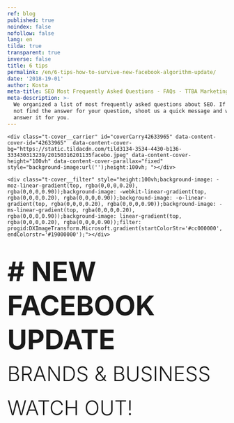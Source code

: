 ```yaml
---
ref: blog
published: true
noindex: false
nofollow: false
lang: en
tilda: true
transparent: true
inverse: false
title: 6 tips
permalink: /en/6-tips-how-to-survive-new-facebook-algorithm-update/
date: '2018-19-01'
author: Kosta
meta-title: SEO Most Frequently Asked Questions - FAQs - TTBA Marketing Blog
meta-description: >-
  We organized a list of most frequently asked questions about SEO. If you did
  not find the answer for your question, shoot us a quick message and we will
  answer it for you.
---
```

<!--allrecords-->
<div id="allrecords" class="t-records" data-hook="blocks-collection-content-node" data-tilda-project-id="56887" data-tilda-page-id="2180292"  data-tilda-formskey="3456bc1d42b6e0b4ba4a29862ed779d7"  >

<div id="rec42633965" class="r t-rec" style=" " data-animationappear="off" data-record-type="274"   >
<!-- t255 -->
<!-- cover -->
	




<div class="t-cover" id="recorddiv42633965" bgimgfield="img" style="height:100vh; background-image:url('https://static.tildacdn.com/tild3134-3534-4430-b136-333430313239/-/resize/20x/20150316201135facebo.jpeg');" >

	<div class="t-cover__carrier" id="coverCarry42633965" data-content-cover-id="42633965"  data-content-cover-bg="https://static.tildacdn.com/tild3134-3534-4430-b136-333430313239/20150316201135facebo.jpeg" data-content-cover-height="100vh" data-content-cover-parallax="fixed"        style="background-image:url('');height:100vh; "></div>
      
    <div class="t-cover__filter" style="height:100vh;background-image: -moz-linear-gradient(top, rgba(0,0,0,0.20), rgba(0,0,0,0.90));background-image: -webkit-linear-gradient(top, rgba(0,0,0,0.20), rgba(0,0,0,0.90));background-image: -o-linear-gradient(top, rgba(0,0,0,0.20), rgba(0,0,0,0.90));background-image: -ms-linear-gradient(top, rgba(0,0,0,0.20), rgba(0,0,0,0.90));background-image: linear-gradient(top, rgba(0,0,0,0.20), rgba(0,0,0,0.90));filter: progid:DXImageTransform.Microsoft.gradient(startColorStr='#cc000000', endColorstr='#19000000');"></div>
  <div class="t255">
  <div class="t-container">
    <div class="t-width t-width_10 t255__mainblock">
        <div class="t-cover__wrapper t-valign_middle" style="height:100vh;"> 
          <div class="t255__wrapper" data-hook-content="covercontent">
                        <h1 class="t255__title t-title t-title_sm t-uppercase t-animate" data-animate-style="fadeinup" data-animate-group="yes" data-animate-order="1" style="text-transform:uppercase;" field="title"><div style="font-size:72px;line-height:78px;" data-customstyle="yes"><span style="font-size: 62px;"><span data-redactor-style="font-weight: 700;" style="font-weight: 700;"># new facebook update<br /></span></span><span style="font-size: 46px;"><span style="font-weight: 300;" data-redactor-style="font-weight: 300;">Brands &amp; business watch out!</span></span></div></h1>            <span class="space"></span>
          </div>
        </div>
        <div class="t255__userblock">
          <div class="t255__userblock-img t-bgimg t-animate" data-animate-style="fadeinup" data-animate-group="yes" data-animate-order="3" data-animate-delay="0.3" imgfield="img2" data-original="https://static.tildacdn.com/tild3266-6464-4637-b136-613030376236/TTBAGroupTeamKosta.jpg" style="background-image: url('https://static.tildacdn.com/tild3266-6464-4637-b136-613030376236/-/resize/20x/TTBAGroupTeamKosta.jpg');"></div>          <div class="t255__userblock-descr t-descr t-descr_xxs t-animate" data-animate-style="fadeinup" data-animate-group="yes" data-animate-order="4" data-animate-delay="0.3" field="title2">By <strong>Konstantin Kostychuk</strong><strong><br />Founder &amp; CEO at TTBA Group</strong><strong></strong></div>          <div class="t255__userblock-date t-descr t-descr_xxs t-animate" data-animate-style="fadeinup" data-animate-group="yes" data-animate-order="5" data-animate-delay="0.3" field="descr2">on January 19th, 2018</div>        </div>
    </div>
  </div>
  </div>
  

</div>
    
</div>


<div id="rec42633966" class="r t-rec t-rec_pt_0 t-rec_pb_0" style="padding-top:0px;padding-bottom:0px; " data-animationappear="off" data-record-type="449"   >

<!-- T381 -->
<div id="nav42633966marker"></div>
<div id="nav42633966" class="t449   " data-navmarker="nav42633966marker" data-appearoffset="" data-hideoffset="">
    <div class="t449__wrapper ">
      <script type="text/javascript" src="//yastatic.net/share2/share.js" charset="utf-8"></script>
      <div class="t449__share_buttons ya-share2" data-direction="vertical" data-yashareL10n="en" data-services="facebook,twitter"></div>         
    </div>
</div>

</div>


<div id="rec42633967" class="r t-rec t-rec_pt_45 t-rec_pb_30" style="padding-top:45px;padding-bottom:30px;background-color:#ededed; "  data-record-type="127"   data-bg-color="#ededed">
<!-- T119 -->
<div class="t119">
	<div class="t-container ">
	  	<div class="t-col t-col_8 t-prefix_2">
			<div class="t119__preface t-descr t-opacity_70" style="opacity:0.70;" field="text"><div style="font-size:30px;text-align:left;" data-customstyle="yes"><strong></strong><strong></strong><strong></strong><strong>Yes!</strong> Facebook is making headlines again this week!<br /><br />This time it's not because of a revenge porn lawsuit in Ireland or for selling advertising space to Russia. <br /><br /> This time it's between Facebook and business owners. <br /></div></div>
		</div>
	</div>
</div>
</div>


<div id="rec42633968" class="r t-rec t-rec_pt_90 t-rec_pb_75" style="padding-top:90px;padding-bottom:75px; "  data-record-type="223"   >
<!-- T195 -->
<div class="t195">
  <div class="t-container">
                
      <div class="t-col t-col_5 t-prefix_1">
        <div class="t195__text t-text t-text_md t-animate" data-animate-style="fadeinleft" data-animate-group="yes" data-animate-order="1" field="text"><div style="font-size:18px;" data-customstyle="yes">In an announcement made in a Newsroom post by the VP of News Feed Adam Mosseri as well as a Facebook post by Mark Zuckerberg, Facebook users will now <u><strong data-redactor-tag="strong">"see less content from businesses, brands, and media"</strong></u>. Instead, the algorithm will now <strong>"</strong><strong>prioritize posts that spark conversations and meaningful interactions between people"</strong> and by people they mean friends and family. <br /><br /> <span style="font-size: 26px;">As this announcement was made public, Mark's net worth took a $3.3-billion-dollar hit. </span><strong></strong><br /></div></div>
      </div>
          <div class="t-col t-col_6  t195__imgsection" itemscope itemtype="http://schema.org/ImageObject"><meta itemprop="image" content="https://static.tildacdn.com/tild3062-3066-4338-b639-396436643666/zuckerberg.jpg">        <img class="t195__img t-img t-animate" data-animate-style="fadeinright" data-animate-group="yes" data-animate-order="2" data-animate-delay="0.5" data-tu-max-width="1200" data-tu-max-height="1200" src="https://static.tildacdn.com/tild3062-3066-4338-b639-396436643666/-/empty/zuckerberg.jpg" data-original="https://static.tildacdn.com/tild3062-3066-4338-b639-396436643666/zuckerberg.jpg" imgfield="img"   /><br />        <div class="t195__sectitle t-descr" field="imgtitle" itemprop="name"></div>
        <div class="t195__secdescr t-descr" field="imgdescr" itemprop="description"></div>
      </div>
      </div>
</div>
</div>


<div id="rec42633969" class="r t-rec t-rec_pt_0 t-rec_pb_30" style="padding-top:0px;padding-bottom:30px; "  data-record-type="30"   >
<!-- T015 -->
<div class="t015">
  <div class="t-container t-align_center">
    <div class="t-col t-col_10 t-prefix_1">
            <div class="t015__title t-title t-title_lg" field="title" style=""> Why? <br /></div>      <div class="t015__descr t-descr t-descr_xl" field="descr" style="">Because this decision will <u>reduce the time that users spend on Facebook</u>. That's a 180 degree turn from all of Facebook's previous efforts to keep people at their screens, including that nifty auto-play feature on all your newsfeed videos.<br /></div>    </div>
  </div>
</div>
</div>


<div id="rec42633970" class="r t-rec t-rec_pt_60 t-rec_pb_60" style="padding-top:60px;padding-bottom:60px; "  data-record-type="106"   >
<!-- T004 -->
<div class="t004">
	<div class="t-container ">
	  	<div class="t-col t-col_8 t-prefix_2">
			<div field="text" class="t-text t-text_md  "><div style="text-align:left;" data-customstyle="yes"><span style="font-size: 40px;">## So how does this impact business?</span> <br /><br /> <strong>1. </strong>This update will <strong>not affect the ad algorithm</strong> (for now) but organic reach will take a nose dive for pages that do not have engaging content. <br /><br /> <strong>2. </strong>Since the organic reach will decrease, brands will turn to advertising to get their content in front of their audience. The result? <strong>Higher cost-per-impression</strong> and cost-per-click!<br /><br /> <strong>3. </strong>As ad space is running low, the price of ads are increasing and organic reach is about to hit an all-time low, <strong>Influencers</strong> are the ones that have the most to win from this. <br /><br /><strong><span data-redactor-tag="span" style="font-size: 26px;">WHY?</span></strong><br /><br /> Because they have a <strong>loyal following</strong> that continuously, in large numbers, engage and react with their content. After this Facebook update, pages with that type of audience behaviour will rise and pages with <strong>stale content will suffer</strong>. <br /></div></div>
		</div>
	</div>
</div>
</div>


<div id="rec42633971" class="r t-rec t-rec_pt_0 t-rec_pb_0" style="padding-top:0px;padding-bottom:0px; "  data-record-type="179"   >
<!-- cover -->
	




<div class="t-cover" id="recorddiv42633971" bgimgfield="img" style="height:90vh; background-image:url('https://static.tildacdn.com/tild6364-3361-4166-a235-396532396163/-/resize/20x/androidpitfacebookme.JPG');" >

	<div class="t-cover__carrier" id="coverCarry42633971" data-content-cover-id="42633971"  data-content-cover-bg="https://static.tildacdn.com/tild6364-3361-4166-a235-396532396163/androidpitfacebookme.JPG" data-content-cover-height="90vh" data-content-cover-parallax="fixed"        style="background-image:url('');height:90vh; "></div>
      
    <div class="t-cover__filter" style="height:90vh;background-image: -moz-linear-gradient(top, rgba(0,0,0,0.70), rgba(0,0,0,0.60));background-image: -webkit-linear-gradient(top, rgba(0,0,0,0.70), rgba(0,0,0,0.60));background-image: -o-linear-gradient(top, rgba(0,0,0,0.70), rgba(0,0,0,0.60));background-image: -ms-linear-gradient(top, rgba(0,0,0,0.70), rgba(0,0,0,0.60));background-image: linear-gradient(top, rgba(0,0,0,0.70), rgba(0,0,0,0.60));filter: progid:DXImageTransform.Microsoft.gradient(startColorStr='#4c000000', endColorstr='#66000000');"></div>

<!-- T164 -->
<div class="t164">
	<div class="t-container">
		<div class="t-cover__wrapper t-valign_middle" style="height:90vh;">      
          <div class="t-col t-col_8 t-prefix_2 t-align_left">
            <div data-hook-content="covercontent">
            <div class="t164__wrapper">
	          	          	          <div class="t164__descr t-descr t-descr_xxxl" field="descr"><div style="font-size:42px;" data-customstyle="yes">## What can you do about it? <br /></div></div>	          <div class="t164__text t-text t-text_md" field="text"><div style="font-size:18px;" data-customstyle="yes"> Marketers &amp; brands will have to step-up their marketing game (again). <br /><br /><br /> <strong>1. Research your target audience.</strong> Understanding what makes them tick and delivering valuable and engaging content have never been more important. <br /><br /> <strong>2. Use Live video.</strong> They are totalling 6 times more interactions than non-Live videos. Start using them! It's probably the easiest and quickest way to get higher engagement on your page. <br /><br /> <strong>3. Get good at Facebook Advertising.</strong> It's about to get more competitive, costlier and also the only way that you can guarantee that your message gets to your audience. <br /><br /> <strong>4. Build your Facebook Messenger subscribers list.</strong> This should be a focus. If you are not familiar with what that is, Google "ManyChat", create your free account and start poking around. You'll thank me later. <br /><br /> <strong>5. Facebook Groups is the new Live Video.</strong> Facebook is putting a lot of effort in getting brands and people to use Groups. These are mini-communities of people that share an interest in a brand, a celebrity or a hobby. <br /><br /> <strong>6. Stop click or engagement baiting.</strong> Posts that say "Like this for yes, comment for no", will gradually stop working and pages that use these tactics will see a decrease in their organic reach. <br /><br /></div></div>            </div>
            </div>
          </div>
		</div>
	</div>
</div>

  

</div>
    
</div>


<div id="rec42638266" class="r t-rec t-rec_pt_90 t-rec_pb_90" style="padding-top:90px;padding-bottom:90px;background-color:#f5f5f5; " data-animationappear="off" data-record-type="409"   data-bg-color="#f5f5f5">
<!-- t409 -->

<div class="t409">
  <div class="t-container">
            <div class="t409__textwrapper t409__flexcolumn t-col t-col_5 t-prefix_1 t-align_left t409__valign_middle">
      <div class="t409__uptitle t-uptitle t-uptitle_md" field="subtitle">closing remarks<br /></div>      <div class="t409__title t-heading t-heading_lg" field="title">So what now?</div>      <div class="t409__descr t-descr t-descr_sm" field="descr">At the end of the day, this new update, like all the ones before, will thin the heard of marketers fighting for business' budgets and brands that aren't committed to social media marketing. The weak and the sloppy will make space for the creative and versatile. <br /><br />The client, the user and the consumer have been <a href="https://ttbagroup.com/en/no-power-salespeople/" target="_blank" style="">calling the shots</a> for a while now. With this new update, Facebook is showing everyone that they too are at the mercy of their users.<br /><br /> One thing's for sure is that all businesses will need to rethink their Facebook strategy in 2018 <br /></div>          
    </div>
        <div class="t409__imgwrapper t409__flexcolumn t-col t-col_1 ">
      <img class="t409__img t-img" src="https://static.tildacdn.com/tild6539-6364-4738-a564-643864383437/-/empty/laptop.png" data-original="https://static.tildacdn.com/tild6539-6364-4738-a564-643864383437/laptop.png" style="max-height: 550px;" imgfield="img"/>    </div>
          </div>
</div>

</div>


<div id="rec42638943" class="r t-rec t-rec_pt_45 t-rec_pb_45" style="padding-top:45px;padding-bottom:45px; "  data-record-type="127"   >
<!-- T119 -->
<div class="t119">
	<div class="t-container ">
	  	<div class="t-col t-col_8 t-prefix_2">
			<div class="t119__preface t-descr t-opacity_70" style="opacity:0.70;" field="text"><div style="text-align:left;" data-customstyle="yes">To put it into Mark's words, research shows that "when we use social media to connect with people we care about, it can be good for our well-being." After many years of bringing us closer to our screens, with this update, Facebook is telling us that our health and well-being is at their heart. &lt;3<br /><br /> But I do wonder if this announcement had anything to do with the hearing next week where "<strong>Congress is going to grill Alphabet, Facebook and Twitter again — this time for terrorist content on their sites</strong>" ;)</div></div>
		</div>
	</div>
</div>
</div>


<div id="rec42633972" class="r t-rec t-rec_pt_60 t-rec_pb_15" style="padding-top:60px;padding-bottom:15px;background-color:#ffffff; "  data-record-type="184"   data-bg-color="#ffffff">
<!-- T169 -->
<div class="t169">
  <div class="t-container_100">
    <div class="t-row">
      <div class="t-col_100">
        <div class="t169__text t-title" field="text"><div style="font-size:30px;line-height:40px;text-align:center;color:#444444;" data-customstyle="yes"><span style="font-weight: 300;">I hope you found this article helpful. If you have any questions, comments or rants, <br />feel free to drop me a line at <span style="color: rgb(104, 97, 238);">kosta@ttbagroup.com</span> <br /> <br />Good luck! </span><br /></div></div>
      </div>
    </div>
  </div>
</div>
</div>


<div id="rec42633973" class="r t-rec" style=" " data-animationappear="off" data-record-type="330"   >

<style>
#rec42633973 input::-webkit-input-placeholder {color:#000000; opacity: 0.5;}
#rec42633973 input::-moz-placeholder          {color:#000000; opacity: 0.5;}
#rec42633973 input:-moz-placeholder           {color:#000000; opacity: 0.5;}
#rec42633973 input:-ms-input-placeholder      {color:#000000; opacity: 0.5;}          
#rec42633973 textarea::-webkit-input-placeholder {color:#000000; opacity: 0.5;}
#rec42633973 textarea::-moz-placeholder          {color:#000000; opacity: 0.5;}
#rec42633973 textarea:-moz-placeholder           {color:#000000; opacity: 0.5;}
#rec42633973 textarea:-ms-input-placeholder      {color:#000000; opacity: 0.5;}                    
</style>
<div class="t330">
  <div class="t-popup" data-tooltip-hook="#GrowMyBusiness" >
    <div class="t-popup__close">
      <div class="t-popup__close-wrapper">
      <svg class="t-popup__close-icon" width="23px" height="23px" viewBox="0 0 23 23" version="1.1" xmlns="http://www.w3.org/2000/svg" xmlns:xlink="http://www.w3.org/1999/xlink">
        <g stroke="none" stroke-width="1" fill="#fff" fill-rule="evenodd">
          <rect transform="translate(11.313708, 11.313708) rotate(-45.000000) translate(-11.313708, -11.313708) " x="10.3137085" y="-3.6862915" width="2" height="30"></rect>
          <rect transform="translate(11.313708, 11.313708) rotate(-315.000000) translate(-11.313708, -11.313708) " x="10.3137085" y="-3.6862915" width="2" height="30"></rect>
        </g>
      </svg>
      </div>  
    </div>
    <div class="t-popup__container t-width t-width_6">
        <img class="t330__img t-img" src="https://static.tildacdn.com/tild6632-6531-4531-a564-626639616530/-/empty/ttba_moto.jpg" data-original="https://static.tildacdn.com/tild6632-6531-4531-a564-626639616530/ttba_moto.jpg" imgfield="img" >        <div class="t330__wrapper t-align_center" style=";">
          <div class="t330__title t-title t-title_xxs"><div style="font-size:16px;" data-customstyle="yes"><span style="font-weight: 400;">We always respond in less than 4 hours.<br /><br /></span></div></div>                    <form id="form42633973" name='form42633973' role="form" action='https://forms.tildacdn.com/procces/' method='POST' data-formactiontype="2" data-inputbox=".t330__blockinput"  data-success-url="https://ttbagroup.com/en/request-submitted" class="js-form-proccess " data-tilda-captchakey="">                                        
                                                                  <input type="hidden" name="formservices[]" value="67787a8c45c4f24353fc05cdd55eaa8d" class="js-formaction-services">
                                                      
                                                                                  <div>
                          <div class="js-successbox t330__blockinput-success t-text t-text_xs" style="display:none;">
                                                            Thank You! Your request has been submitted.
                                                      </div>                
                        </div>
                        <div class="t330__input-wrapper">
                                                                              <div class="t330__blockinput">
                              <input type="text" name="email" class="t330__input t-input js-tilda-rule " value="" placeholder="Your Name"  onfocus="this.placeholder = ''" onblur="this.placeholder = 'Your Name'" data-tilda-req="1" data-tilda-rule="email" style="color:#000000; border:1px solid #c9c9c9; background-color:#ffffff; border-radius: 5px; -moz-border-radius: 5px; -webkit-border-radius: 5px;">
                          </div>
                                                                                                        <div class="t330__blockinput">
                              <input type="text" name="name" class="t330__input t-input js-tilda-rule " value="" placeholder="Your Email"  onfocus="this.placeholder = ''" onblur="this.placeholder = 'Your Email'" data-tilda-req="1" data-tilda-rule="none" style="color:#000000; border:1px solid #c9c9c9; background-color:#ffffff; border-radius: 5px; -moz-border-radius: 5px; -webkit-border-radius: 5px;">
                          </div>                
                                                                                                        <div class="t330__blockinput">
                              <input type="text" name="phone" class="t330__input t-input js-tilda-rule " value="" placeholder="Your Phone Number"  onfocus="this.placeholder = ''" onblur="this.placeholder = 'Your Phone Number'" data-tilda-req="1" data-tilda-rule="phone" style="color:#000000; border:1px solid #c9c9c9; background-color:#ffffff; border-radius: 5px; -moz-border-radius: 5px; -webkit-border-radius: 5px;">
                          </div>                                
                                                      
                          
                                                      
                                                                              <div class="t330__blockinput">
                              <textarea name="Whatdoyouwanttodiscuss" class="t330__input t-input js-tilda-rule " placeholder="What do you want to discuss?"  onfocus="this.placeholder = ''" onblur="this.placeholder = 'What do you want to discuss?'"  style="color:#000000; border:1px solid #c9c9c9; background-color:#ffffff; border-radius: 5px; -moz-border-radius: 5px; -webkit-border-radius: 5px;height:68px" rows="2"></textarea>
                          </div>
                                                    <div class="js-errorbox-all t330__blockinput-errorbox" style="display:none;">
                              <div class="t330__blockinput-errors-text t-text t-text_xs">
                                  <p class="t330__blockinput-errors-item js-rule-error js-rule-error-all"></p>
                        		<p class="t330__blockinput-errors-item js-rule-error js-rule-error-req">Required field</p>
                        		<p class="t330__blockinput-errors-item js-rule-error js-rule-error-email">Please correct e-mail address</p>
                        		<p class="t330__blockinput-errors-item js-rule-error js-rule-error-name">Name Wrong. Correct please</p>
                        		<p class="t330__blockinput-errors-item js-rule-error js-rule-error-phone">Please correct phone number</p>
                        		<p class="t330__blockinput-errors-item js-rule-error js-rule-error-string">Please enter letter, number or punctuation symbols.</p>
                              </div>
                          </div>
                            
                          <div class="t330__blockbutton">
                              <button type="submit" class="t330__submit t-submit" style="color:#ffffff;background-color:#ed4b3a;border-radius:5px; -moz-border-radius:5px; -webkit-border-radius:5px;">SEND</button>                          </div>
                         </div> 
          </form>                          
        </div>
      </div>
    </div>
</div>
                            
<style>
@media screen and (max-width: 560px) {
  #rec42633973 .t-popup__container {
    background-color: #fff !important;
  }
}
</style>                            

<script type="text/javascript">
$(document).ready(function(){
  setTimeout(function(){
    t330_initPopup('42633973');
  }, 500);
});
</script>  

                          
</div>


<div id="rec42633974" class="r t-rec t-rec_pt_45 t-rec_pb_45" style="padding-top:45px;padding-bottom:45px; "  data-record-type="132"   >
<div class="t-container_100">
	<div style="position: relative; right: 50%; float: right;">
		<div style="position: relative; z-index: 1; right: -50%;">
			<div style="display: table;">
			<div style="display:table-row; width:auto; clear:both;">
			
						<div id="fb-root"></div>
			
			<script>(function(d, s, id) {
			  var js, fjs = d.getElementsByTagName(s)[0];
			  if (d.getElementById(id)) return;
			  js = d.createElement(s); js.id = id;
			  js.src = "//connect.facebook.net/en_En/sdk.js#xfbml=1&appId=257953674358265&version=v2.0";
			  fjs.parentNode.insertBefore(js, fjs);
			}(document, 'script', 'facebook-jssdk'));</script>
						
						
						<div style="border:0px solid;height:25px; float:left; display:table-column; padding-left:10px; padding-top:4px;">
			<div class="fb-like" data-layout="button_count" data-action="like" data-show-faces="false" data-share="false"></div>
			</div>
			              
						<div style="border:0px solid;height:25px; float:left; display:table-column; padding-left:10px; padding-top:4px;">
			<div class="fb-share-button" data-type="button_count"></div>
			</div>
									
			
			              
            
						<div style="float:left; width:80px; display:table-column; height:25px; border:0px solid; padding-left:10px; padding-top:4px;">
			<a href="https://twitter.com/share" class="twitter-share-button" data-text="Facebook Algorithm Update - January 11th 2018">Tweet</a>
			<script>!function(d,s,id){var js,fjs=d.getElementsByTagName(s)[0],p=/^http:/.test(d.location)?'http':'https';if(!d.getElementById(id)){js=d.createElement(s);js.id=id;js.src=p+'://platform.twitter.com/widgets.js';fjs.parentNode.insertBefore(js,fjs);}}(document, 'script', 'twitter-wjs');</script>
			</div>
			              
			</div>
			</div>
		</div>
	</div>
</div>  
</div>


<div id="rec42633975" class="r t-rec t-rec_pt_0 t-rec_pb_0" style="padding-top:0px;padding-bottom:0px; " data-animationappear="off" data-record-type="307"   >
<!-- t278 -->
<!-- cover -->
	




<div class="t-cover" id="recorddiv42633975" bgimgfield="img" style="height:100vh; background-image:url('https://static.tildacdn.com/tild6432-6139-4635-a466-633539363738/-/resize/20x/mtlcityview.jpg');" >

	<div class="t-cover__carrier" id="coverCarry42633975" data-content-cover-id="42633975"  data-content-cover-bg="https://static.tildacdn.com/tild6432-6139-4635-a466-633539363738/mtlcityview.jpg" data-content-cover-height="100vh" data-content-cover-parallax="fixed"        style="background-image:url('');height:100vh; "></div>
      
    <div class="t-cover__filter" style="height:100vh;background-image: -moz-linear-gradient(top, rgba(46,46,46,0.80), rgba(46,46,46,0.80));background-image: -webkit-linear-gradient(top, rgba(46,46,46,0.80), rgba(46,46,46,0.80));background-image: -o-linear-gradient(top, rgba(46,46,46,0.80), rgba(46,46,46,0.80));background-image: -ms-linear-gradient(top, rgba(46,46,46,0.80), rgba(46,46,46,0.80));background-image: linear-gradient(top, rgba(46,46,46,0.80), rgba(46,46,46,0.80));filter: progid:DXImageTransform.Microsoft.gradient(startColorStr='#332e2e2e', endColorstr='#332e2e2e');"></div>
  <div class="t278">
  <div class="t-container ">
    <div class="t-width t-width_6 t278__mainblock">
      <div class="t-cover__wrapper t-valign_middle" style="height:100vh;"> 
        <div class="t278__mainwrapper" data-hook-content="covercontent">
          <div class="t278__title t-title t-title_xs" field="title">Receive marketing and sales insights right in your Inbox.</div>          <div class="t278__descr t-descr t-descr_md" field="descr">We promise we will never spam you.</div>          <form id="form42633975" name='form42633975' role="form" action='https://forms.tildacdn.com/procces/' method='POST' data-formactiontype="2"  data-inputbox=".t278__blockinput"   class="js-form-proccess " data-tilda-captchakey="">                                  
                                                <input type="hidden" name="formservices[]" value="67787a8c45c4f24353fc05cdd55eaa8d" class="js-formaction-services">
                            
                            <div style="position: absolute; left: -5000px;"><input type="text" name="tspecomment" tabindex="-1" value=""></div>
                      
          
                <div class="t278__input-mainblock t-width t-width_6">
          
                  <div class="t278__allert-wrapper">
                    <div class="t278__blockinput-success js-successbox" style="display:none;">
                        <div class="t278__success-icon">
                          <svg width="50px" height="50px" viewBox="0 0 50 50">
                            <g stroke="none" stroke-width="1" fill="none" fill-rule="evenodd">
                              <g fill="#FFFFFF">
                                <path d="M25.0982353,49.2829412 C11.5294118,49.2829412 0.490588235,38.2435294 0.490588235,24.6752941 C0.490588235,11.1064706 11.53,0.0670588235 25.0982353,0.0670588235 C38.6664706,0.0670588235 49.7058824,11.1064706 49.7058824,24.6752941 C49.7058824,38.2441176 38.6664706,49.2829412 25.0982353,49.2829412 L25.0982353,49.2829412 Z M25.0982353,1.83176471 C12.5023529,1.83176471 2.25529412,12.0794118 2.25529412,24.6752941 C2.25529412,37.2705882 12.5023529,47.5182353 25.0982353,47.5182353 C37.6941176,47.5182353 47.9411765,37.2705882 47.9411765,24.6752941 C47.9411765,12.0794118 37.6941176,1.83176471 25.0982353,1.83176471 L25.0982353,1.83176471 Z"></path>
                                <path d="M22.8435294,30.5305882 L18.3958824,26.0829412 C18.0511765,25.7382353 18.0511765,25.18 18.3958824,24.8352941 C18.7405882,24.4905882 19.2988235,24.4905882 19.6435294,24.8352941 L22.8429412,28.0347059 L31.7282353,19.1488235 C32.0729412,18.8041176 32.6311765,18.8041176 32.9758824,19.1488235 C33.3205882,19.4935294 33.3205882,20.0517647 32.9758824,20.3964706 L22.8435294,30.5305882 L22.8435294,30.5305882 Z"></path>
                              </g>
                            </g>
                          </svg>
                        </div>
                        <div class="t278__success-message t-descr t-descr_lg">Your data has been submitted. Thank you!</div>
                    </div>
                  </div>
                  
                  <div class="t278__wrapper">
                                        <div class="t278__blockinput">
                        <input type="text" name="EMAIL" class="t278__input t-input js-tilda-rule " value="" placeholder="Your e-mail" data-tilda-req="1" data-tilda-rule="email" style="color:#000000;  background-color:#ffffff; border-radius: 4px; -moz-border-radius: 4px; -webkit-border-radius: 4px;">
                    </div>
                                                                                <div class="t278__blockinput">
                        <input type="text" name="name" class="t278__input t-input js-tilda-rule " value="" placeholder="Name" data-tilda-req="1" data-tilda-rule="none" style="color:#000000;  background-color:#ffffff; border-radius: 4px; -moz-border-radius: 4px; -webkit-border-radius: 4px;">
                    </div>
                                                            
                                                            
                     
                    <div class="t278__blockinput-errorbox js-errorbox-all" style="display:none;">
                        <div class="t278__blockinput-errors-text t-descr t-descr_xs">
                            <p class="t278__blockinput-errors-item js-rule-error js-rule-error-all"></p>
                        	<p class="t278__blockinput-errors-item js-rule-error js-rule-error-req">Required field</p>
                        	<p class="t278__blockinput-errors-item js-rule-error js-rule-error-email">Please correct e-mail address</p>
                        	<p class="t278__blockinput-errors-item js-rule-error js-rule-error-name">Name Wrong. Correct please</p>
                        	<p class="t278__blockinput-errors-item js-rule-error js-rule-error-phone">Please correct phone number</p>
                        	<p class="t278__blockinput-errors-item js-rule-error js-rule-error-string">Please enter letter, number or punctuation symbols.</p>
                        </div>
                    </div>
                    
                    <div class="t278__blockbutton">
                                                  <button type="submit" class="t-submit" style="color:#ffffff;background-color:#ed4b3a;border-radius:7px; -moz-border-radius:7px; -webkit-border-radius:7px;">SEND ME ONLY INTERESTING CONTENT</button>
                                            </div>
                  </div>
              </div>  
        </form>		                      
        </div>
      </div>
    </div>
  </div>
  </div>
<style>
#rec42633975 input::-webkit-input-placeholder {color:#000000; opacity: 0.5;}
#rec42633975 input::-moz-placeholder          {color:#000000; opacity: 0.5;}
#rec42633975 input:-moz-placeholder           {color:#000000; opacity: 0.5;}
#rec42633975 input:-ms-input-placeholder      {color:#000000; opacity: 0.5;}          
#rec42633975 textarea::-webkit-input-placeholder {color:#000000; opacity: 0.5;}
#rec42633975 textarea::-moz-placeholder          {color:#000000; opacity: 0.5;}
#rec42633975 textarea:-moz-placeholder           {color:#000000; opacity: 0.5;}
#rec42633975 textarea:-ms-input-placeholder      {color:#000000; opacity: 0.5;}                    
</style>
  

</div>
                                            
        
 
</div>

</div>
<!--/allrecords-->

